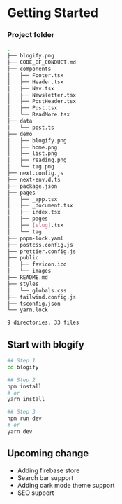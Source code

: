 # Getting Started

### Project folder
```bash
.
├── blogify.png
├── CODE_OF_CONDUCT.md
├── components
│   ├── Footer.tsx
│   ├── Header.tsx
│   ├── Nav.tsx
│   ├── Newsletter.tsx
│   ├── PostHeader.tsx
│   ├── Post.tsx
│   └── ReadMore.tsx
├── data
│   └── post.ts
├── demo
│   ├── blogify.png
│   ├── home.png
│   ├── list.png
│   ├── reading.png
│   └── tag.png
├── next.config.js
├── next-env.d.ts
├── package.json
├── pages
│   ├── _app.tsx
│   ├── _document.tsx
│   ├── index.tsx
│   ├── pages
│   ├── [slug].tsx
│   └── tag
├── pnpm-lock.yaml
├── postcss.config.js
├── prettier.config.js
├── public
│   ├── favicon.ico
│   └── images
├── README.md
├── styles
│   └── globals.css
├── tailwind.config.js
├── tsconfig.json
└── yarn.lock

9 directories, 33 files
```
## Start with blogify

```bash
## Step 1
cd blogify

## Step 2
npm install
# or
yarn install

## Step 3
npm run dev
# or
yarn dev
```

## Upcoming change
- Adding firebase store
- Search bar support
- Adding dark mode theme support
- SEO support 

